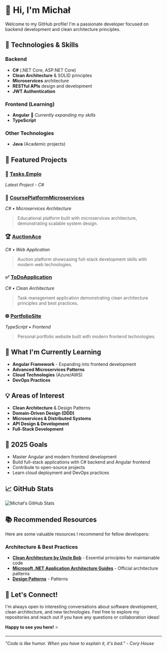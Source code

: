 # 👋 Hi, I'm Michał

Welcome to my GitHub profile! I'm a passionate developer focused on backend development and clean architecture principles.

## 🔧 Technologies & Skills

### Backend
- **C#** (.NET Core, ASP.NET Core)
- **Clean Architecture** & SOLID principles
- **Microservices** architecture
- **RESTful APIs** design and development
- **JWT Authentication**

### Frontend (Learning)
- **Angular** 🌱 *Currently expanding my skills*
- **TypeScript**

### Other Technologies
- **Java** (Academic projects)

## 🚀 Featured Projects

### 🏢 [Tasks.Emplo](https://github.com/CallMeMichal/Tasks.Emplo)
*Latest Project - C#*

### 🎯 [CoursePlatformMicroservices](https://github.com/CallMeMichal/CoursePlatformMicroservices)
*C# • Microservices Architecture*
> Educational platform built with microservices architecture, demonstrating scalable system design.

### 🏆 [AuctionAce](https://github.com/CallMeMichal/AuctionAce)
*C# • Web Application*
> Auction platform showcasing full-stack development skills with modern web technologies.

### ✅ [ToDoApplication](https://github.com/CallMeMichal/ToDoApplication)
*C# • Clean Architecture*
> Task management application demonstrating clean architecture principles and best practices.

### 🌐 [PortfolioSite](https://github.com/CallMeMichal/PortfolioSite)
*TypeScript • Frontend*
> Personal portfolio website built with modern frontend technologies.

## 🌱 What I'm Currently Learning

- **Angular Framework** - Expanding into frontend development
- **Advanced Microservices Patterns**
- **Cloud Technologies** (Azure/AWS)
- **DevOps Practices**

## 💡 Areas of Interest

- **Clean Architecture** & Design Patterns
- **Domain-Driven Design (DDD)**
- **Microservices & Distributed Systems**
- **API Design & Development**
- **Full-Stack Development**

## 🎯 2025 Goals

- Master Angular and modern frontend development
- Build full-stack applications with C# backend and Angular frontend
- Contribute to open-source projects
- Learn cloud deployment and DevOps practices

## 📈 GitHub Stats

![Michał's GitHub Stats](https://github-readme-stats.vercel.app/api?username=CallMeMichal&show_icons=true&theme=default)

## 📚 Recommended Resources

Here are some valuable resources I recommend for fellow developers:


### Architecture & Best Practices
- **[Clean Architecture by Uncle Bob](https://blog.cleancoder.com/)** - Essential principles for maintainable code
- **[Microsoft .NET Application Architecture Guides](https://dotnet.microsoft.com/en-us/learn/dotnet/architecture-guides)** - Official architecture patterns
- **[Design Patterns](https://refactoring.guru/pl/design-patterns/catalog)** - Patterns

## 🤝 Let's Connect!

I'm always open to interesting conversations about software development, clean architecture, and new technologies. Feel free to explore my repositories and reach out if you have any questions or collaboration ideas!

**Happy to see you here!** ⭐

---
*"Code is like humor. When you have to explain it, it's bad." - Cory House*

